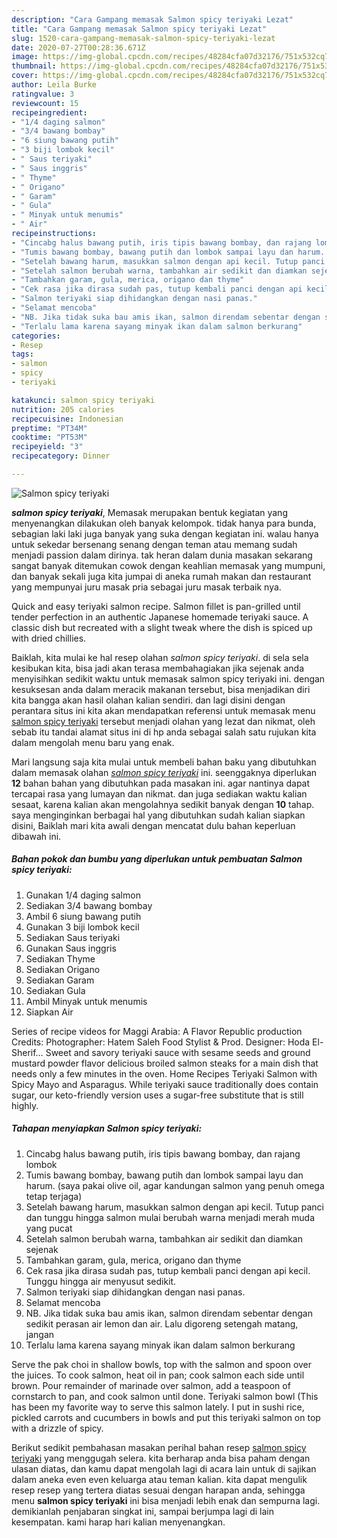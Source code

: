 ```yaml
---
description: "Cara Gampang memasak Salmon spicy teriyaki Lezat"
title: "Cara Gampang memasak Salmon spicy teriyaki Lezat"
slug: 1520-cara-gampang-memasak-salmon-spicy-teriyaki-lezat
date: 2020-07-27T00:28:36.671Z
image: https://img-global.cpcdn.com/recipes/48284cfa07d32176/751x532cq70/salmon-spicy-teriyaki-foto-resep-utama.jpg
thumbnail: https://img-global.cpcdn.com/recipes/48284cfa07d32176/751x532cq70/salmon-spicy-teriyaki-foto-resep-utama.jpg
cover: https://img-global.cpcdn.com/recipes/48284cfa07d32176/751x532cq70/salmon-spicy-teriyaki-foto-resep-utama.jpg
author: Leila Burke
ratingvalue: 3
reviewcount: 15
recipeingredient:
- "1/4 daging salmon"
- "3/4 bawang bombay"
- "6 siung bawang putih"
- "3 biji lombok kecil"
- " Saus teriyaki"
- " Saus inggris"
- " Thyme"
- " Origano"
- " Garam"
- " Gula"
- " Minyak untuk menumis"
- " Air"
recipeinstructions:
- "Cincabg halus bawang putih, iris tipis bawang bombay, dan rajang lombok"
- "Tumis bawang bombay, bawang putih dan lombok sampai layu dan harum. (saya pakai olive oil, agar kandungan salmon yang penuh omega tetap terjaga)"
- "Setelah bawang harum, masukkan salmon dengan api kecil. Tutup panci dan tunggu hingga salmon mulai berubah warna menjadi merah muda yang pucat"
- "Setelah salmon berubah warna, tambahkan air sedikit dan diamkan sejenak"
- "Tambahkan garam, gula, merica, origano dan thyme"
- "Cek rasa jika dirasa sudah pas, tutup kembali panci dengan api kecil. Tunggu hingga air menyusut sedikit."
- "Salmon teriyaki siap dihidangkan dengan nasi panas."
- "Selamat mencoba"
- "NB. Jika tidak suka bau amis ikan, salmon direndam sebentar dengan sedikit perasan air lemon dan air. Lalu digoreng setengah matang, jangan"
- "Terlalu lama karena sayang minyak ikan dalam salmon berkurang"
categories:
- Resep
tags:
- salmon
- spicy
- teriyaki

katakunci: salmon spicy teriyaki 
nutrition: 205 calories
recipecuisine: Indonesian
preptime: "PT34M"
cooktime: "PT53M"
recipeyield: "3"
recipecategory: Dinner

---
```



![Salmon spicy teriyaki](https://img-global.cpcdn.com/recipes/48284cfa07d32176/751x532cq70/salmon-spicy-teriyaki-foto-resep-utama.jpg)

<b><i>salmon spicy teriyaki</i></b>, Memasak merupakan bentuk kegiatan yang menyenangkan dilakukan oleh banyak kelompok. tidak hanya para bunda, sebagian laki laki juga banyak yang suka dengan kegiatan ini. walau hanya untuk sekedar bersenang senang dengan teman atau memang sudah menjadi passion dalam dirinya. tak heran dalam dunia masakan sekarang sangat banyak ditemukan cowok dengan keahlian memasak yang mumpuni, dan banyak sekali juga kita jumpai di aneka rumah makan dan restaurant yang mempunyai juru masak pria sebagai juru masak terbaik nya.

Quick and easy teriyaki salmon recipe. Salmon fillet is pan-grilled until tender perfection in an authentic Japanese homemade teriyaki sauce. A classic dish but recreated with a slight tweak where the dish is spiced up with dried chillies.

Baiklah, kita mulai ke hal resep olahan <i>salmon spicy teriyaki</i>. di sela sela kesibukan kita, bisa jadi akan terasa membahagiakan jika sejenak anda menyisihkan sedikit waktu untuk memasak salmon spicy teriyaki ini. dengan kesuksesan anda dalam meracik makanan tersebut, bisa menjadikan diri kita bangga akan hasil olahan kalian sendiri. dan lagi disini dengan perantara situs ini kita akan mendapatkan referensi untuk memasak menu <u>salmon spicy teriyaki</u> tersebut menjadi olahan yang lezat dan nikmat, oleh sebab itu tandai alamat situs ini di hp anda sebagai salah satu rujukan kita dalam mengolah menu baru yang enak.


Mari langsung saja kita mulai untuk membeli bahan baku yang dibutuhkan dalam memasak olahan <u><i>salmon spicy teriyaki</i></u> ini. seenggaknya diperlukan <b>12</b> bahan bahan yang dibutuhkan pada masakan ini. agar nantinya dapat tercapai rasa yang lumayan dan nikmat. dan juga sediakan waktu kalian sesaat, karena kalian akan mengolahnya sedikit banyak dengan <b>10</b> tahap. saya menginginkan berbagai hal yang dibutuhkan sudah kalian siapkan disini, Baiklah mari kita awali dengan mencatat dulu bahan keperluan dibawah ini.

<!--inarticleads1-->

##### Bahan pokok dan bumbu yang diperlukan untuk pembuatan Salmon spicy teriyaki:

1. Gunakan 1/4 daging salmon
1. Sediakan 3/4 bawang bombay
1. Ambil 6 siung bawang putih
1. Gunakan 3 biji lombok kecil
1. Sediakan  Saus teriyaki
1. Gunakan  Saus inggris
1. Sediakan  Thyme
1. Sediakan  Origano
1. Sediakan  Garam
1. Sediakan  Gula
1. Ambil  Minyak untuk menumis
1. Siapkan  Air


Series of recipe videos for Maggi Arabia: A Flavor Republic production Credits: Photographer: Hatem Saleh Food Stylist &amp; Prod. Designer: Hoda El-Sherif… Sweet and savory teriyaki sauce with sesame seeds and ground mustard powder flavor delicious broiled salmon steaks for a main dish that needs only a few minutes in the oven. Home Recipes Teriyaki Salmon with Spicy Mayo and Asparagus. While teriyaki sauce traditionally does contain sugar, our keto-friendly version uses a sugar-free substitute that is still highly. 

<!--inarticleads2-->

##### Tahapan menyiapkan Salmon spicy teriyaki:

1. Cincabg halus bawang putih, iris tipis bawang bombay, dan rajang lombok
1. Tumis bawang bombay, bawang putih dan lombok sampai layu dan harum. (saya pakai olive oil, agar kandungan salmon yang penuh omega tetap terjaga)
1. Setelah bawang harum, masukkan salmon dengan api kecil. Tutup panci dan tunggu hingga salmon mulai berubah warna menjadi merah muda yang pucat
1. Setelah salmon berubah warna, tambahkan air sedikit dan diamkan sejenak
1. Tambahkan garam, gula, merica, origano dan thyme
1. Cek rasa jika dirasa sudah pas, tutup kembali panci dengan api kecil. Tunggu hingga air menyusut sedikit.
1. Salmon teriyaki siap dihidangkan dengan nasi panas.
1. Selamat mencoba
1. NB. Jika tidak suka bau amis ikan, salmon direndam sebentar dengan sedikit perasan air lemon dan air. Lalu digoreng setengah matang, jangan
1. Terlalu lama karena sayang minyak ikan dalam salmon berkurang


Serve the pak choi in shallow bowls, top with the salmon and spoon over the juices. To cook salmon, heat oil in pan; cook salmon each side until brown. Pour remainder of marinade over salmon, add a teaspoon of cornstarch to pan, and cook salmon until done. Teriyaki salmon bowl (This has been my favorite way to serve this salmon lately. I put in sushi rice, pickled carrots and cucumbers in bowls and put this teriyaki salmon on top with a drizzle of spicy. 

Berikut sedikit pembahasan masakan perihal bahan resep <u>salmon spicy teriyaki</u> yang menggugah selera. kita berharap anda bisa paham dengan ulasan diatas, dan kamu dapat mengolah lagi di acara lain untuk di sajikan dalam aneka even even keluarga atau teman kalian. kita dapat mengulik resep resep yang tertera diatas sesuai dengan harapan anda, sehingga menu <b>salmon spicy teriyaki</b> ini bisa menjadi lebih enak dan sempurna lagi. demikianlah penjabaran singkat ini, sampai berjumpa lagi di lain kesempatan. kami harap hari kalian menyenangkan.
